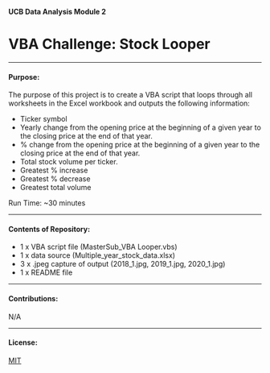 
**UCB Data Analysis Module 2**
# VBA Challenge: Stock Looper

---------------
#### Purpose:
The purpose of this project is to create a VBA script that loops through all worksheets in the Excel workbook and outputs the following information:

- Ticker symbol
- Yearly change from the opening price at the beginning of a given year to the closing price at the end of that year.
- % change from the opening price at the beginning of a given year to the closing price at the end of that year.
- Total stock volume per ticker.
- Greatest % increase
- Greatest % decrease
- Greatest total volume

Run Time: ~30 minutes

--------------
#### Contents of Repository:
- 1 x VBA script file (MasterSub_VBA Looper.vbs)
- 1 x data source (Multiple_year_stock_data.xlsx)
- 3 x .jpeg capture of output (2018_1.jpg, 2019_1.jpg, 2020_1.jpg)
- 1 x README file

-------------------
#### Contributions:  
N/A

------------------
#### License:
[MIT](https://choosealicense.com/licenses/mit/)
